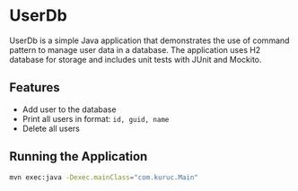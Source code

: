 # UserDb

UserDb is a simple Java application that demonstrates the use of command pattern to manage user data in a database. The application uses H2 database for storage and includes unit tests with JUnit and Mockito.

## Features

- Add user to the database
- Print all users in format: `id, guid, name`
- Delete all users

## Running the Application

```sh
mvn exec:java -Dexec.mainClass="com.kuruc.Main"